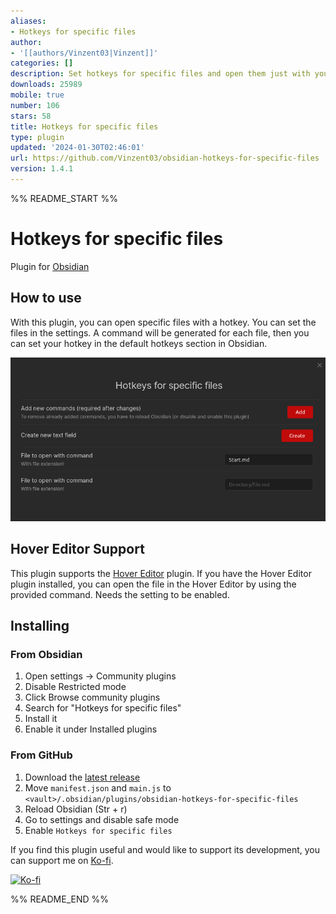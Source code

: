 ```yaml
---
aliases:
- Hotkeys for specific files
author:
- '[[authors/Vinzent03|Vinzent]]'
categories: []
description: Set hotkeys for specific files and open them just with your keyboard.
downloads: 25989
mobile: true
number: 106
stars: 58
title: Hotkeys for specific files
type: plugin
updated: '2024-01-30T02:46:01'
url: https://github.com/Vinzent03/obsidian-hotkeys-for-specific-files
version: 1.4.1
---
```


%% README_START %%

# Hotkeys for specific files

Plugin for [Obsidian](https://obsidian.md)

## How to use

With this plugin, you can open specific files with a hotkey. You can set the files in the settings. A command will be generated for each file, then you can set your hotkey in the default hotkeys section in Obsidian.

![Settings](https://raw.githubusercontent.com/Vinzent03/obsidian-hotkeys-for-specific-files/master/settings.png)

## Hover Editor Support

This plugin supports the [Hover Editor](https://github.com/nothingislost/obsidian-hover-editor) plugin. If you have the Hover Editor plugin installed, you can open the file in the Hover Editor by using the provided command. Needs the setting to be enabled.

## Installing

### From Obsidian

1. Open settings -> Community plugins
2. Disable Restricted mode
3. Click Browse community plugins
4. Search for "Hotkeys for specific files"
5. Install it
6. Enable it under Installed plugins

### From GitHub

1. Download the [latest release](https://github.com/Vinzent03/obsidian-hotkeys-for-specific-files/releases/latest)
2. Move `manifest.json` and `main.js` to `<vault>/.obsidian/plugins/obsidian-hotkeys-for-specific-files`
3. Reload Obsidian (Str + r)
4. Go to settings and disable safe mode
5. Enable `Hotkeys for specific files`

If you find this plugin useful and would like to support its development, you can support me on [Ko-fi](https://Ko-fi.com/Vinzent).

[![Ko-fi](https://ko-fi.com/img/githubbutton_sm.svg)](https://ko-fi.com/F1F195IQ5)


%% README_END %%